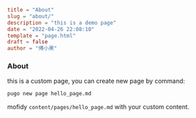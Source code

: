 ```toml
title = "About"
slug = "about/"
description = "this is a demo page"
date = "2022-04-26 22:08:10"
template = "page.html"
draft = false
author = "傅小黑"
```
### About

this is a custom page, you can create new page by command:

```bash
pugo new page hello_page.md
```

mofidy `content/pages/hello_page.md` with your custom content.
